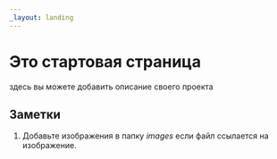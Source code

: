 ```yaml
---
_layout: landing
---
```


# Это стартовая страница

здесь вы можете добавить описание своего проекта

## Заметки

1. Добавьте изображения в папку *images* если файл ссылается на изображение.